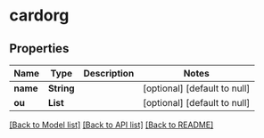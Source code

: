 # cardorg
## Properties

Name | Type | Description | Notes
------------ | ------------- | ------------- | -------------
**name** | **String** |  | [optional] [default to null]
**ou** | **List** |  | [optional] [default to null]

[[Back to Model list]](../README.md#documentation-for-models) [[Back to API list]](../README.md#documentation-for-api-endpoints) [[Back to README]](../README.md)

